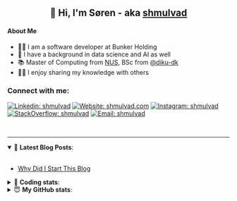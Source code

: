 <h2 align="center">
	👋 Hi, I'm Søren - aka <a href="https://shmulvad.com">shmulvad</a>
</h2>

#### About Me
- 👨‍💻 I am a software developer at Bunker Holding
- 🤖 I have a background in data science and AI as well
- 📚 Master of Computing from [NUS], BSc from [@diku-dk]
- 👨‍🏫 I enjoy sharing my knowledge with others

### Connect with me:

[![Linkedin: shmulvad](https://img.shields.io/badge/shmulvad-blue?style=flat&logo=Linkedin&logoColor=white)][linkedin]
[![Website: shmulvad.com](https://img.shields.io/badge/shmulvad.com-47CCCC?&style=flat&logo=Google-Chrome&logoColor=white)][website]
[![Instagram: shmulvad](https://img.shields.io/badge/-@shmulvad-purple?style=flat&logo=Instagram&logoColor=white)][instagram]
[![StackOverflow: shmulvad](https://img.shields.io/badge/shmulvad-FE7A16?style=flat&logo=stack-overflow&logoColor=white)][stackOverflow]
[![Email: shmulvad](https://img.shields.io/badge/shmulvad-D14836?style=flat&logo=gmail&logoColor=white)][mail]

<br />

---

<details open>
 <summary>📕 <b>Latest Blog Posts</b>: </summary>

<br>

<!-- BLOG-POST-LIST:START -->
- [Why Did I Start This Blog](https://shmulvad.com/blog/why-did-start-this-blog)
<!-- BLOG-POST-LIST:END -->

</details>

<!-- --- -->

<details>
 <summary>🤖 <b>Coding stats</b>: </summary>

<br>

NOTE: Doesn't track coding at work.

<!--START_SECTION:waka-->
![Code Time](http://img.shields.io/badge/Code%20Time-3%2C087%20hrs%2025%20mins-blue)

**I'm an Early 🐤** 

```text
🌞 Morning                1870 commits        ███████░░░░░░░░░░░░░░░░░░   26.91 % 
🌆 Daytime                2841 commits        ██████████░░░░░░░░░░░░░░░   40.88 % 
🌃 Evening                1571 commits        ██████░░░░░░░░░░░░░░░░░░░   22.61 % 
🌙 Night                  667 commits         ██░░░░░░░░░░░░░░░░░░░░░░░   09.60 % 
```


📊 **This Week I Spent My Time On** 

```text
💬 Programming Languages: 
Python                   3 hrs 24 mins       █████████████░░░░░░░░░░░░   53.35 % 
TypeScript               1 hr 16 mins        █████░░░░░░░░░░░░░░░░░░░░   19.85 % 
Other                    1 hr 11 mins        █████░░░░░░░░░░░░░░░░░░░░   18.59 % 
Bash                     17 mins             █░░░░░░░░░░░░░░░░░░░░░░░░   04.68 % 
JSON                     3 mins              ░░░░░░░░░░░░░░░░░░░░░░░░░   01.03 % 

🔥 Editors: 
VS Code                  5 hrs 12 mins       ████████████████████░░░░░   81.45 % 
Zsh                      1 hr 11 mins        █████░░░░░░░░░░░░░░░░░░░░   18.55 % 

🐱‍💻 Projects: 
km24-core                3 hrs 30 mins       ██████████████░░░░░░░░░░░   54.98 % 
chr                      2 hrs 52 mins       ███████████░░░░░░░░░░░░░░   44.85 % 
Terminal                 0 secs              ░░░░░░░░░░░░░░░░░░░░░░░░░   00.17 % 
```


 Last Updated on 12/03/2025 18:52:51 UTC
<!--END_SECTION:waka-->

</details>

<!-- --- -->

<details>
 <summary>😇 <b>My GitHub stats</b>: </summary>

<br>

<img align="left" alt="shmulvad's Github Stats" src="https://github-readme-stats.vercel.app/api?username=shmulvad&show_icons=true&hide_border=true" />

</details>



[website]: https://shmulvad.com
[linkedin]: https://linkedin.com/in/shmulvad
[instagram]: https://instagram.com/shmulvad
[stackOverflow]: https://stackoverflow.com/users/9248793/shmulvad
[mail]: mailto:shmulvad@gmail.com
[@diku-dk]: https://github.com/diku-dk
[github]: https://github.com/shmulvad
[NUS]: https://www.nus.edu.sg
